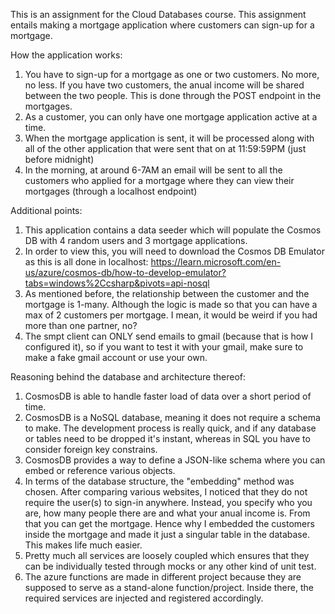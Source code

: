 This is an assignment for the Cloud Databases course. This assignment entails making a mortgage application where customers can sign-up for a mortgage. 

How the application works:
1. You have to sign-up for a mortgage as one or two customers. No more, no less. If you have two customers, the anual income will be shared between the two people. This is done through the POST endpoint in the mortgages.
2. As a customer, you can only have one mortgage application active at a time.
3. When the mortgage application is sent, it will be processed along with all of the other application that were sent that on at 11:59:59PM (just before midnight)
4. In the morning, at around 6-7AM an email will be sent to all the customers who applied for a mortgage where they can view their mortgages (through a localhost endpoint)

Additional points:
1. This application contains a data seeder which will populate the Cosmos DB with 4 random users and 3 mortgage applications.
2. In order to view this, you will need to download the Cosmos DB Emulator as this is all done in localhost: https://learn.microsoft.com/en-us/azure/cosmos-db/how-to-develop-emulator?tabs=windows%2Ccsharp&pivots=api-nosql
3. As mentioned before, the relationship between the customer and the mortgage is 1-many. Although the logic is made so that you can have a max of 2 customers per mortgage. I mean, it would be weird if you had more than one partner, no?
4. The smpt client can ONLY send emails to gmail (because that is how I configured it), so if you want to test it with your gmail, make sure to make a fake gmail account or use your own.

Reasoning behind the database and architecture thereof:
1. CosmosDB is able to handle faster load of data over a short period of time.
2. CosmosDB is a NoSQL database, meaning it does not require a schema to make. The development process is really quick, and if any database or tables need to be dropped it's instant, whereas in SQL you have to consider foreign key constrains.
3. CosmosDB provides a way to define a JSON-like schema where you can embed or reference various objects.
4. In terms of the database structure, the "embedding" method was chosen. After comparing various websites, I noticed that they do not require the user(s) to sign-in anywhere. Instead, you specify who you are, how many people there are and what your anual income is. From that you can get the mortgage. Hence why I embedded the customers inside the mortgage and made it just a singular table in the database. This makes life much easier.
5. Pretty much all services are loosely coupled which ensures that they can be individually tested through mocks or any other kind of unit test.
6. The azure functions are made in different project because they are supposed to serve as a stand-alone function/project. Inside there, the required services are injected and registered accordingly.
